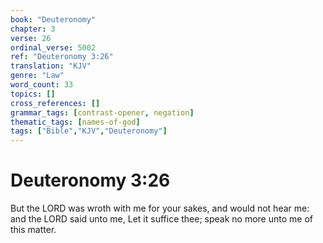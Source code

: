 ```yaml
---
book: "Deuteronomy"
chapter: 3
verse: 26
ordinal_verse: 5002
ref: "Deuteronomy 3:26"
translation: "KJV"
genre: "Law"
word_count: 33
topics: []
cross_references: []
grammar_tags: [contrast-opener, negation]
thematic_tags: [names-of-god]
tags: ["Bible","KJV","Deuteronomy"]
---
```


# Deuteronomy 3:26

But the LORD was wroth with me for your sakes, and would not hear me: and the LORD said unto me, Let it suffice thee; speak no more unto me of this matter.
